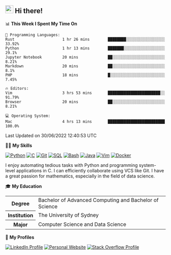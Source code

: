## <a href="#"><img src="https://media.giphy.com/media/hvRJCLFzcasrR4ia7z/giphy.gif" width="25px" height="25px"></a> Hi there!

<!--START_SECTION:waka-->
📊 **This Week I Spent My Time On** 

```text
💬 Programming Languages: 
Rust                     1 hr 26 mins        ████████░░░░░░░░░░░░░░░░░   33.92% 
Python                   1 hr 13 mins        ███████░░░░░░░░░░░░░░░░░░   29.1% 
Jupyter Notebook         20 mins             ██░░░░░░░░░░░░░░░░░░░░░░░   8.21% 
Markdown                 20 mins             ██░░░░░░░░░░░░░░░░░░░░░░░   8.1% 
PHP                      18 mins             █░░░░░░░░░░░░░░░░░░░░░░░░   7.45%

🔥 Editors: 
Vim                      3 hrs 53 mins       ███████████████████████░░   91.79% 
Browser                  20 mins             ██░░░░░░░░░░░░░░░░░░░░░░░   8.21%

💻 Operating System: 
Mac                      4 hrs 13 mins       █████████████████████████   100.0%

```


 Last Updated on 30/06/2022 12:40:53 UTC
<!--END_SECTION:waka-->

💪🏻 **My Skills**

[![Python](https://img.shields.io/badge/-Python-yellow?style=flat-square&logo=Python)](#)
[![C     ](https://img.shields.io/badge/-C-blue?style=flat-square&logo=C)](#)
[![Git   ](https://img.shields.io/badge/-Git-grey?style=flat-square&logo=Git)](#)
[![SQL   ](https://img.shields.io/badge/-SQL-grey?style=flat-square&logo=SQLite)](#)
[![Bash  ](https://img.shields.io/badge/-Bash-grey?style=flat-square&logo=GNU-Bash)](#)
[![Java  ](https://img.shields.io/badge/-Java-grey?style=flat-square&logo=OpenJDK)](#)
[![Vim   ](https://img.shields.io/badge/-Vim-grey?style=flat-square&logo=Vim)](#)
[![Docker](https://img.shields.io/badge/-Docker-grey?style=flat-square&logo=Docker)](#)

I enjoy automating tedious tasks with Python and programming system-level applications in C. I can efficiently collaborate using VCS like Git. I have a great passion for mathematics, especially in the field of data science.

🎓 **My Education**

<table>
<tr>
    <th>Degree</th>
    <td>Bachelor of Advanced Computing and Bachelor of Science</td>
</tr>
<tr>
    <th>Institution</th>
    <td>The University of Sydney</td>
</tr>
<tr>
    <th>Major</th>
    <td>Computer Science and Data Science</td>
</tr>
</table>

🔗 **My Profiles**

[![LinkedIn Profile](https://img.shields.io/badge/-LinkedIn-blue?style=social&logo=LinkedIn)](https://www.linkedin.com/in/ziao-ji)
[![Personal Website](https://img.shields.io/badge/-Personal%20Website-blue?style=social&logo=Bootstrap)](https://www.jiziao.works)
[![Stack Overflow Profile](https://img.shields.io/badge/-Stack%20Overflow-blue?style=social&logo=StackOverflow)](https://stackoverflow.com/users/11658924/spearandshield)
